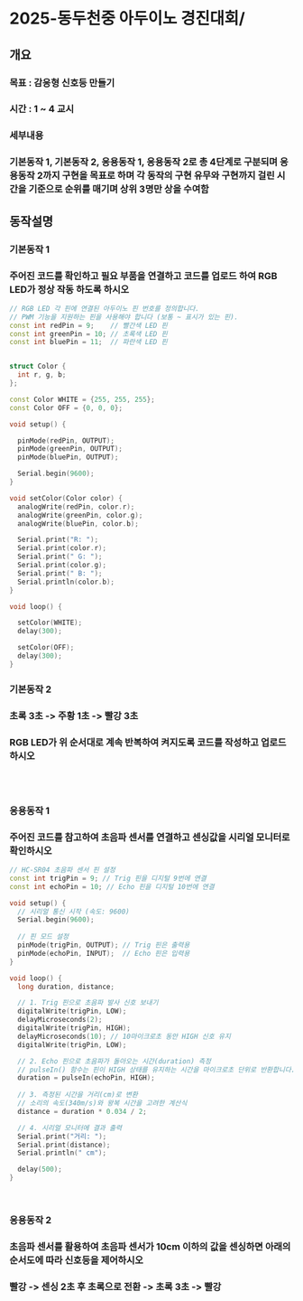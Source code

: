 # 2025-동두천중 아두이노 경진대회/

## 개요
### 목표 : 감응형 신호등 만들기
### 시간 : 1 ~ 4 교시
### 세부내용
### 기본동작 1, 기본동작 2, 응용동작 1, 응용동작 2로 총 4단계로 구분되며 응용동작 2까지 구현을 목표로 하며 각 동작의 구현 유무와 구현까지 걸린 시간을 기준으로 순위를 매기며 상위 3명만 상을 수여함

## 동작설명
### 기본동작 1
### 주어진 코드를 확인하고 필요 부품을 연결하고 코드를 업로드 하여 RGB LED가 정상 작동 하도록 하시오

```C++
// RGB LED 각 핀에 연결된 아두이노 핀 번호를 정의합니다.
// PWM 기능을 지원하는 핀을 사용해야 합니다 (보통 ~ 표시가 있는 핀).
const int redPin = 9;    // 빨간색 LED 핀
const int greenPin = 10; // 초록색 LED 핀
const int bluePin = 11;  // 파란색 LED 핀


struct Color {
  int r, g, b;
};

const Color WHITE = {255, 255, 255};
const Color OFF = {0, 0, 0};

void setup() {

  pinMode(redPin, OUTPUT);
  pinMode(greenPin, OUTPUT);
  pinMode(bluePin, OUTPUT);

  Serial.begin(9600);
}

void setColor(Color color) {
  analogWrite(redPin, color.r);
  analogWrite(greenPin, color.g);
  analogWrite(bluePin, color.b);

  Serial.print("R: ");
  Serial.print(color.r);
  Serial.print(" G: ");
  Serial.print(color.g);
  Serial.print(" B: ");
  Serial.println(color.b);
}

void loop() {

  setColor(WHITE);
  delay(300);

  setColor(OFF);
  delay(300);
}

```
### 기본동작 2
### 초록 3초 -> 주황 1초 -> 빨강 3초 
### RGB LED가 위 순서대로 계속 반복하여 켜지도록 코드를 작성하고 업로드 하시오
<br />
<br />

### 응용동작 1
### 주어진 코드를 참고하여 초음파 센서를 연결하고 센싱값을 시리얼 모니터로 확인하시오

```C++
// HC-SR04 초음파 센서 핀 설정
const int trigPin = 9; // Trig 핀을 디지털 9번에 연결
const int echoPin = 10; // Echo 핀을 디지털 10번에 연결

void setup() {
  // 시리얼 통신 시작 (속도: 9600)
  Serial.begin(9600); 
  
  // 핀 모드 설정
  pinMode(trigPin, OUTPUT); // Trig 핀은 출력용
  pinMode(echoPin, INPUT);  // Echo 핀은 입력용
}

void loop() {
  long duration, distance;

  // 1. Trig 핀으로 초음파 발사 신호 보내기
  digitalWrite(trigPin, LOW);
  delayMicroseconds(2);
  digitalWrite(trigPin, HIGH);
  delayMicroseconds(10); // 10마이크로초 동안 HIGH 신호 유지
  digitalWrite(trigPin, LOW);

  // 2. Echo 핀으로 초음파가 돌아오는 시간(duration) 측정
  // pulseIn() 함수는 핀이 HIGH 상태를 유지하는 시간을 마이크로초 단위로 반환합니다.
  duration = pulseIn(echoPin, HIGH); 
  
  // 3. 측정된 시간을 거리(cm)로 변환
  // 소리의 속도(340m/s)와 왕복 시간을 고려한 계산식
  distance = duration * 0.034 / 2;

  // 4. 시리얼 모니터에 결과 출력
  Serial.print("거리: ");
  Serial.print(distance);
  Serial.println(" cm");

  delay(500);
}
```
<br />

### 응용동작 2 
### 초음파 센서를 활용하여 초음파 센서가 10cm 이하의 값을 센싱하면 아래의 순서도에 따라 신호등을 제어하시오
### 빨강 -> 센싱 2초 후 초록으로 전환 -> 초록 3초 -> 빨강
